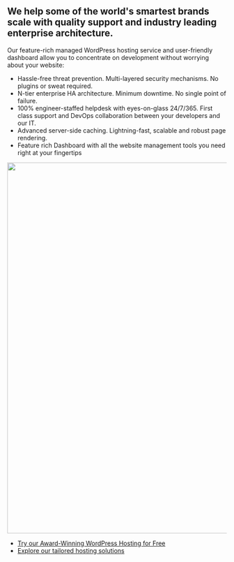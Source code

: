 We help some of the world's smartest brands scale with quality support and industry leading enterprise architecture.
---

Our feature-rich managed WordPress hosting service and user-friendly dashboard allow you to concentrate on development without worrying about your website:

* Hassle-free threat prevention. Multi-layered security mechanisms. No plugins or sweat required.
* N-tier enterprise HA architecture. Minimum downtime. No single point of failure.
* 100% engineer-staffed helpdesk with eyes-on-glass 24/7/365. First class support and DevOps collaboration between your developers and our IT.
* Advanced server-side caching. Lightning-fast, scalable and robust page rendering.
* Feature rich Dashboard with all the website management tools you need right at your fingertips

<p align="center">
    <a href="https://pressidium.com/free-trial/?utm_source=github&utm_medium=organization&utm_campaign=devrel">
        <img width="850" src="https://github.com/user-attachments/assets/c462b665-5b2e-4ff9-9207-07197a7ff393" />
    </a>
</p>

* [Try our Award-Winning WordPress Hosting for Free](https://pressidium.com/free-trial/)
* [Explore our tailored hosting solutions](https://pressidium.com/wordpress-hosting-plans/)

